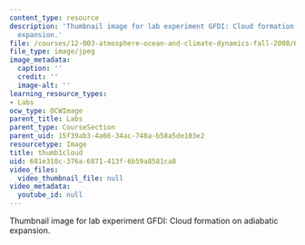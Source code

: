 ```yaml
---
content_type: resource
description: 'Thumbnail image for lab experiment GFDI: Cloud formation on adiabatic
  expansion.'
file: /courses/12-003-atmosphere-ocean-and-climate-dynamics-fall-2008/681e318c376a6871413f6b59a8581ca8_thumb1cloud.jpg
file_type: image/jpeg
image_metadata:
  caption: ''
  credit: ''
  image-alt: ''
learning_resource_types:
- Labs
ocw_type: OCWImage
parent_title: Labs
parent_type: CourseSection
parent_uid: 15f39ab3-4a66-34ac-748a-b58a5de103e2
resourcetype: Image
title: thumb1cloud
uid: 681e318c-376a-6871-413f-6b59a8581ca8
video_files:
  video_thumbnail_file: null
video_metadata:
  youtube_id: null
---
```

Thumbnail image for lab experiment GFDI: Cloud formation on adiabatic expansion.

